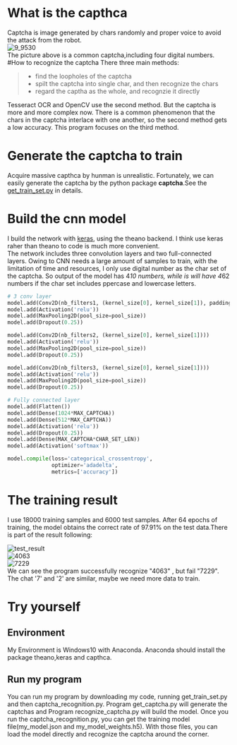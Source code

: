 # What is the capthca
Captcha is image  generated by chars randomly and proper voice to avoid the attack from the robot.   
![9_9530](https://cloud.githubusercontent.com/assets/5999851/21477290/41594870-cb7b-11e6-8d3e-4e0c24af37f1.jpg)    
The picture above is a common captcha,including four digital numbers.  
#How to recognize the captcha
There three main methods:
> * find the loopholes of the captcha
> * spilt the captcha into single char, and then recognize the chars
> * regard the captha as the whole, and recognzie it directly   

Tesseract OCR and OpenCV use the second method. But the captcha is more and more complex now. There is a common phenomenon that the chars in the captcha interlace with one another, so the second method gets a low accuracy. This program focuses on the third method. 

# Generate the captcha to train
Acquire massive capthca by hunman is unrealistic. Fortunately, we can easily generate the captcha by the python package **captcha**.See the [get_train_set.py](https://github.com/scnuhealthy/cnn_keras_captcha/blob/master/code/get_train_set.py) in details.

# Build the cnn model
I build the network with [keras](https://github.com/fchollet/keras), using the theano backend. I think use keras raher than theano to code is much more convenient.     
The network includes three convolution layers and two full-connected layers. Owing to CNN needs a large amount of samples to train, with the limitation of time and resources, I only use digital number as the char set of the captcha. So output of the model has 4*10 numbers, while is will have 4*62 numbers if the char set includes ppercase and lowercase letters.
```python
# 3 conv layer
model.add(Conv2D(nb_filters1, (kernel_size[0], kernel_size[1]), padding='valid', input_shape=input_shape))
model.add(Activation('relu'))
model.add(MaxPooling2D(pool_size=pool_size))
model.add(Dropout(0.25))

model.add(Conv2D(nb_filters2, (kernel_size[0], kernel_size[1])))
model.add(Activation('relu'))
model.add(MaxPooling2D(pool_size=pool_size))
model.add(Dropout(0.25))

model.add(Conv2D(nb_filters3, (kernel_size[0], kernel_size[1])))
model.add(Activation('relu'))
model.add(MaxPooling2D(pool_size=pool_size))
model.add(Dropout(0.25))

# Fully connected layer
model.add(Flatten())
model.add(Dense(1024*MAX_CAPTCHA))
model.add(Dense(512*MAX_CAPTCHA))
model.add(Activation('relu'))
model.add(Dropout(0.25))
model.add(Dense(MAX_CAPTCHA*CHAR_SET_LEN))
model.add(Activation('softmax'))

model.compile(loss='categorical_crossentropy',
              optimizer='adadelta',
              metrics=['accuracy'])
```

# The training result    
I use 18000 training samples and 6000 test samples. After 64 epochs of training, the model obtains the correct rate of 97.91% on the test data.There is part of the result following:    

![test_result](https://github.com/scnuhealthy/cnn_keras_captcha/blob/master/picture/test_result.jpg)  
![4063](https://github.com/scnuhealthy/cnn_keras_captcha/blob/master/picture/9_4063.jpg)    
![7229](https://github.com/scnuhealthy/cnn_keras_captcha/blob/master/picture/15_7229.jpg)   
We can see the program successfully recognize "4063" , but fail "7229". The chat '7' and '2' are similar, maybe we need more data to train.

# Try yourself
## Environment
My Environment is Windows10 with Anaconda. Anaconda should install the package theano,keras and capthca.
## Run my program
You can run my program by downloading my code, running get_train_set.py  and  then captcha_recognition.py. Program get_captcha.py will generate the captchas and Program recognize_captcha.py will build the model. Once you run the captcha_recognition.py, you can get the training model file(my_model.json and my_model_weights.h5). With those files, you can load the model directly and recognize the captcha around the corner.
